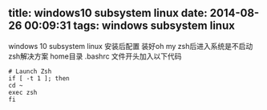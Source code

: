 title: windows10 subsystem linux
date: 2014-08-26 00:09:31
tags: windows subsystem linux
---
windows 10 subsystem linux 安装后配置
装好oh my zsh后进入系统是不启动zsh解决方案
home目录 .bashrc 文件开头加入以下代码

    # Launch Zsh
    if [ -t 1 ]; then
    cd ~
    exec zsh
    fi
